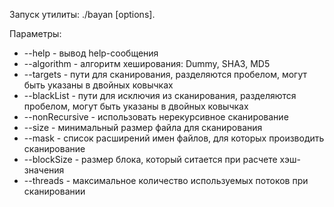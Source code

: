 Запуск утилиты: ./bayan [options].

Параметры:
  - --help - вывод help-сообщения
  - --algorithm - алгоритм хеширования: Dummy, SHA3, MD5
  - --targets - пути для сканирования, разделяются пробелом, могут быть указаны в двойных ковычках
  - --blackList - пути для исключия из сканирования, разделяются пробелом, могут быть указаны в двойных ковычках
  - --nonRecursive - использовать нерекурсивное сканирование
  - --size - минимальный размер файла для сканирования
  - --mask - список расширений имен файлов, для которых производить сканирование
  - --blockSize - размер блока, который ситается при расчете хэш-значения
  - --threads - максимальное количество используемых потоков при сканировании